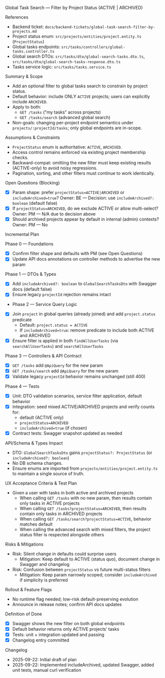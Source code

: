 Global Task Search — Filter by Project Status (ACTIVE | ARCHIVED)

References
- Backend ticket: `docs/backend-tickets/global-task-search-filter-by-projects.md`
- Project status enum: `src/projects/entities/project.entity.ts` (`ProjectStatus`)
- Global tasks endpoints: `src/tasks/controllers/global-tasks.controller.ts`
- Global search DTOs: `src/tasks/dto/global-search-tasks.dto.ts`, `src/tasks/dto/global-search-tasks-response.dto.ts`
- Tasks service logic: `src/tasks/tasks.service.ts`

Summary & Scope
- Add an optional filter to global tasks search to constrain by project status.
- Default behavior: include ONLY `ACTIVE` projects; users can explicitly include `ARCHIVED`.
- Apply to both:
  - `GET /tasks` ("my tasks" across projects)
  - `GET /tasks/search` (advanced global search)
- Non-goals: changing per-project endpoint semantics under `projects/:projectId/tasks`; only global endpoints are in-scope.

Assumptions & Constraints
- `ProjectStatus` enum is authoritative: `ACTIVE`, `ARCHIVED`.
- Access control remains enforced via existing project membership checks.
- Backward-compat: omitting the new filter must keep existing results (ACTIVE-only) to avoid noisy regressions.
- Pagination, sorting, and other filters must continue to work identically.

Open Questions (Blocking)
- [x] Param shape: prefer `projectStatus=ACTIVE|ARCHIVED` or `includeArchived=true`? Owner: BE — Decision: use `includeArchived?: boolean` (default false)
- [x] If `projectStatus=ARCHIVED`, do we exclude ACTIVE or allow multi-select? Owner: PM — N/A due to decision above
- [x] Should archived projects appear by default in internal (admin) contexts? Owner: PM — No

Incremental Plan

Phase 0 — Foundations
- [x] Confirm filter shape and defaults with PM (see Open Questions)
- [x] Update API docs annotations on controller methods to advertise the new param

Phase 1 — DTOs & Types
- [x] Add `includeArchived?: boolean` to `GlobalSearchTasksDto` with Swagger docs (default false)
- [x] Ensure legacy `projectId` rejection remains intact

- Phase 2 — Service Query Logic
- [x] Join `project` in global queries (already joined) and add `project.status` predicate
  - Default: `project.status = ACTIVE`
  - If `includeArchived=true`: remove predicate to include both ACTIVE and ARCHIVED
- [x] Ensure filter is applied in both `findAllUserTasks` (via `searchAllUserTasks`) and `searchAllUserTasks`

Phase 3 — Controllers & API Contract
- [x] `GET /tasks` add `@ApiQuery` for the new param
- [x] `GET /tasks/search` add `@ApiQuery` for the new param
- [x] Validate legacy `projectId` behavior remains unchanged (still 400)

Phase 4 — Tests
- [x] Unit: DTO validation scenarios, service filter application, default behavior
- [x] Integration: seed mixed ACTIVE/ARCHIVED projects and verify counts for:
  - default (ACTIVE only)
  - `projectStatus=ARCHIVED`
  - `includeArchived=true` (if chosen)
- [x] Contract tests: Swagger snapshot updated as needed

API/Schema & Types Impact
- DTO: `GlobalSearchTasksDto` gains `projectStatus?: ProjectStatus` (or `includeArchived?: boolean`)
- No DB schema changes.
- Ensure enums are imported from `projects/entities/project.entity.ts` to maintain a single source of truth.

UX Acceptance Criteria & Test Plan
- Given a user with tasks in both active and archived projects
  - When calling `GET /tasks` with no new param, then results contain only tasks in ACTIVE projects
  - When calling `GET /tasks?projectStatus=ARCHIVED`, then results contain only tasks in ARCHIVED projects
  - When calling `GET /tasks/search?projectStatus=ACTIVE`, behavior matches default
  - When calling the advanced search with mixed filters, the project status filter is respected alongside others

Risks & Mitigations
- Risk: Silent change in defaults could surprise users
  - Mitigation: Keep default to ACTIVE (status quo), document change in Swagger and changelog
- Risk: Confusion between `projectStatus` vs future multi-status filters
  - Mitigation: Keep param narrowly scoped; consider `includeArchived` if simplicity is preferred

Rollout & Feature Flags
- No runtime flag needed; low-risk default-preserving evolution
- Announce in release notes; confirm API docs updates

Definition of Done
- [x] Swagger shows the new filter on both global endpoints
- [x] Default behavior returns only ACTIVE projects’ tasks
- [x] Tests: unit + integration updated and passing
- [x] Changelog entry committed

Changelog
- 2025-09-22: Initial draft of plan
- 2025-09-22: Implemented includeArchived, updated Swagger, added unit tests, manual curl verification


